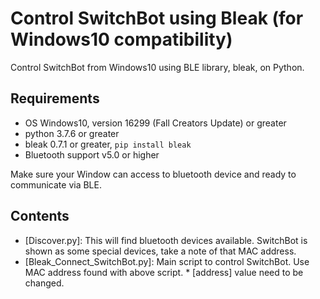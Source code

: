 # Control SwitchBot using Bleak (for Windows10 compatibility)
Control SwitchBot from Windows10 using BLE library, bleak, on Python.

## Requirements
* OS Windows10, version 16299 (Fall Creators Update) or greater
* python 3.7.6 or greater
* bleak 0.7.1 or greater, `pip install bleak`
* Bluetooth support v5.0 or higher

Make sure your Window can access to bluetooth device and ready to communicate via BLE.

## Contents

- [Discover.py]: This will find bluetooth devices available. SwitchBot is shown as some special devices, take a note of that MAC address.
- [Bleak_Connect_SwitchBot.py]: Main script to control SwitchBot. Use MAC address found with above script. * [address] value need to be changed.


